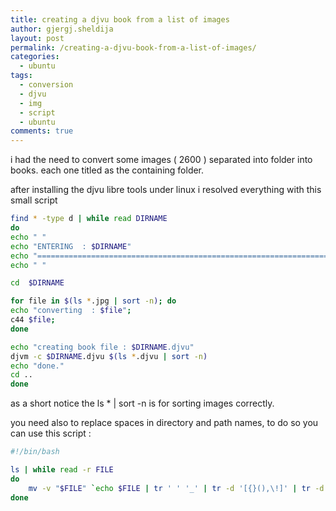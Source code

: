 ```yaml
---
title: creating a djvu book from a list of images
author: gjergj.sheldija
layout: post
permalink: /creating-a-djvu-book-from-a-list-of-images/
categories:
  - ubuntu
tags:
  - conversion
  - djvu
  - img
  - script
  - ubuntu
comments: true
---
```

i had the need to convert some images ( 2600 ) separated into folder into books. each one titled as the containing folder.

after installing the djvu libre tools under linux i resolved everything with this small script

```bash
find * -type d | while read DIRNAME
do
echo " "
echo "ENTERING  : $DIRNAME"
echo "=========================================================================="
echo " "

cd  $DIRNAME

for file in $(ls *.jpg | sort -n); do
echo "converting  : $file";
c44 $file;
done

echo "creating book file : $DIRNAME.djvu"
djvm -c $DIRNAME.djvu $(ls *.djvu | sort -n)
echo "done."
cd ..
done
```

as a short notice the ls * | sort -n is for sorting images correctly.

you need also to replace spaces in directory and path names, to do so you can use this script :

```bash
#!/bin/bash

ls | while read -r FILE
do
    mv -v "$FILE" `echo $FILE | tr ' ' '_' | tr -d '[{}(),\!]' | tr -d "\'" | tr '[A-Z]' '[a-z]' | sed 's/_-_/_/g'`
done
```
